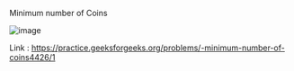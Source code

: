 Minimum number of Coins

![image](https://user-images.githubusercontent.com/23376002/200183851-abc76d0f-0547-456b-9eee-15e3d2dde1cd.png)


Link : https://practice.geeksforgeeks.org/problems/-minimum-number-of-coins4426/1

